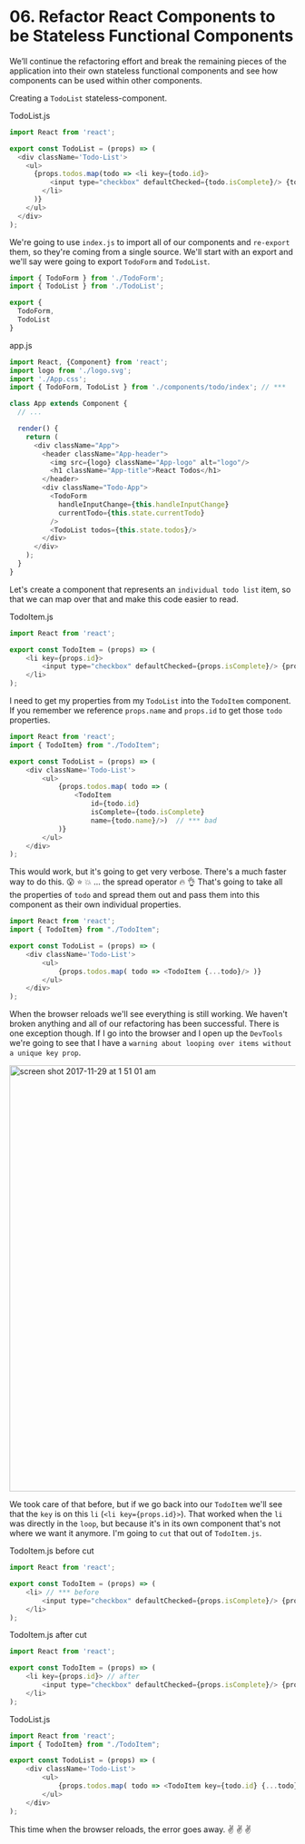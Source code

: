 # 06. Refactor React Components to be Stateless Functional Components

We’ll continue the refactoring effort and break the remaining pieces of the application into their own stateless functional 
components and see how components can be used within other components.

Creating a `TodoList` stateless-component.

TodoList.js
`````javascript
import React from 'react';

export const TodoList = (props) => (
  <div className='Todo-List'>
    <ul>
      {props.todos.map(todo => <li key={todo.id}>
          <input type="checkbox" defaultChecked={todo.isComplete}/> {todo.name}
        </li>
      )}
    </ul>
  </div>
);
````` 

We're going to use `index.js` to import all of our components and `re-export` them, so they're coming from a single source. 
We'll start with an export and we'll say were going to export `TodoForm` and `TodoList`.

```javascript
import { TodoForm } from './TodoForm';
import { TodoList } from './TodoList';

export {
  TodoForm,
  TodoList
}
```

app.js
````javascript
import React, {Component} from 'react';
import logo from './logo.svg';
import './App.css';
import { TodoForm, TodoList } from './components/todo/index'; // ***

class App extends Component {
  // ...

  render() {
    return (
      <div className="App">
        <header className="App-header">
          <img src={logo} className="App-logo" alt="logo"/>
          <h1 className="App-title">React Todos</h1>
        </header>
        <div className="Todo-App">
          <TodoForm
            handleInputChange={this.handleInputChange}
            currentTodo={this.state.currentTodo}
          />
          <TodoList todos={this.state.todos}/>
        </div>
      </div>
    );
  }
}
````

Let's create a component that represents an `individual todo list` item, so that we can map over that and make this code easier to read.

TodoItem.js
```javascript
import React from 'react';

export const TodoItem = (props) => (
    <li key={props.id}>
        <input type="checkbox" defaultChecked={props.isComplete}/> {props.name}
    </li>
);
```

I need to get my properties from my `TodoList` into the `TodoItem` component. If you remember we reference `props.name` and 
`props.id` to get those `todo` properties. 

```javascript
import React from 'react';
import { TodoItem} from "./TodoItem";

export const TodoList = (props) => (
    <div className='Todo-List'>
        <ul>
            {props.todos.map( todo => (
                <TodoItem 
                    id={todo.id} 
                    isComplete={todo.isComplete}
                    name={todo.name}/>)  // *** bad
            )}
        </ul>
    </div>
);
```
This would work, but it's going to get very verbose. There's a much faster way to do this. :open_mouth: :star: :collision: 
... the spread operator :fire: :ok_hand: That's going to take all the properties of `todo` and spread them out and pass them 
into this component as their own individual properties.

`````javascript
import React from 'react';
import { TodoItem} from "./TodoItem";

export const TodoList = (props) => (
    <div className='Todo-List'>
        <ul>
            {props.todos.map( todo => <TodoItem {...todo}/> )}
        </ul>
    </div>
);
`````

When the browser reloads we'll see everything is still working. We haven't broken anything and all of our refactoring 
has been successful. There is one exception though. If I go into the browser and I open up the `DevTools` we're going to see 
that I have a `warning about looping over items without a unique key prop`.

<img width="751" alt="screen shot 2017-11-29 at 1 51 01 am" src="https://user-images.githubusercontent.com/5876481/33368902-d2141684-d4a7-11e7-9ce1-2682c0f5b96c.png">

We took care of that before, but if we go back into our `TodoItem` we'll see that the `key` is on this `li` (`<li key={props.id}>`). 
That worked when the `li` was directly in the `loop`, but because it's in its own component that's not where we want it anymore. 
I'm going to `cut` that out of `TodoItem.js`.

TodoItem.js before cut
```javascript
import React from 'react';

export const TodoItem = (props) => (
    <li> // *** before
        <input type="checkbox" defaultChecked={props.isComplete}/> {props.name}
    </li>
);
````

TodoItem.js after cut
```javascript
import React from 'react';

export const TodoItem = (props) => (
    <li key={props.id}> // after 
        <input type="checkbox" defaultChecked={props.isComplete}/> {props.name}
    </li>
);
```

TodoList.js
````javascript
import React from 'react';
import { TodoItem} from "./TodoItem";

export const TodoList = (props) => (
    <div className='Todo-List'>
        <ul> 
            {props.todos.map( todo => <TodoItem key={todo.id} {...todo}/> )} // *** have key
        </ul>
    </div>
);
````

This time when the browser reloads, the error goes away. :v: :v: :v: